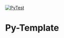 [![PyTest](https://github.com/oliv10/Py-Template/actions/workflows/pytest.yml/badge.svg)](https://github.com/oliv10/Py-Template/actions/workflows/pytest.yml)

# Py-Template

